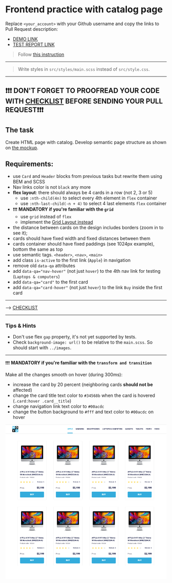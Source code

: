 # Frontend practice with catalog page
Replace `<your_account>` with your Github username and copy the links to Pull Request description:
- [DEMO LINK](https://4xmplme.github.io/layout_catalog/)
- [TEST REPORT LINK](https://4xmplme.github.io/layout_catalog/report/html_report/)

> Follow [this instruction](https://github.com/mate-academy/layout_task-guideline#how-to-solve-the-layout-tasks-on-github)
___
> Write styles in `src/styles/main.scss` instead of `src/style.css`.
___

## ❗️❗️❗️ DON'T FORGET TO PROOFREAD YOUR CODE WITH [CHECKLIST](https://github.com/mate-academy/layout_catalog/blob/master/checklist.md) BEFORE SENDING YOUR PULL REQUEST❗️❗️❗️

## The task
Create HTML page with catalog. Develop semantic page structure as shown on [the mockup](https://www.figma.com/file/ojkArVazq7vsX0nbpn9CxZ/Moyo-%2F-Catalog-(ENG)?node-id=32249%3A354).

## Requirements:
- use `Card` and `Header` blocks from previous tasks but rewrite them using BEM
and SCSS
- Nav links color is not `black` any more
- **flex layout**: there should always be 4 cards in a row (not 2, 3 or 5)
  - use `:nth-child(4n)` to select every 4th element in `flex` container
  - use `:nth-last-child(-n + 4)` to select 4 last elements `flex` container
- ❗️❗️❗️ **MANDATORY if you're familiar with the `grid`**
  - use `grid` instead of `flex`
  - implement the [Grid Layout instead](./grid.md)
- the distance between cards on the design includes borders (zoom in to see it);
- cards should have fixed width and fixed distances between them
- cards container should have fixed paddings (see 1024px example), bottom the same as top
- use semantic tags. `<header>`, `<nav>`, `<main>`
- add class `is-active` to the first link (`Apple`) in navigation
- remove old `data-qa` attributes
- add `data-qa="nav-hover"` (not just `hover`) to the 4th nav link for testing (`Laptops & computers`)
- add `data-qa="card"` to the first card
- add `data-qa="card-hover"` (not just `hover`) to the link `Buy` inside the first card
---
--> [CHECKLIST](https://github.com/mate-academy/layout_catalog/blob/master/checklist.md)

---
### Tips & Hints
- Don't use flex `gap` property, it's not yet supported by tests.
- Check `background-image: url()` to be relative to the `main.scss`. So should start with `../images`.

---

❗️❗️❗️ **MANDATORY if you're familiar with the `transform and transition`**

Make all the changes smooth on hover (during 300ms):
- increase the card by 20 percent (neighboring cards **should not be** affected)
- change the card title text color to `#34568b` when the card is hovered (`.card:hover .card__title`)
- change navigation link text color to `#00acdc`
- change the button background to `#fff` and text color to `#00acdc` on hover

![screenshot](./references/catalog-example.png)
